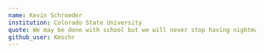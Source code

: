 ```yaml
---
name: Kevin Schroeder
institution: Colorado State University
quote: We may be done with school but we will never stop having nightmares about missing exams
github_user: Kmschr
---
```

